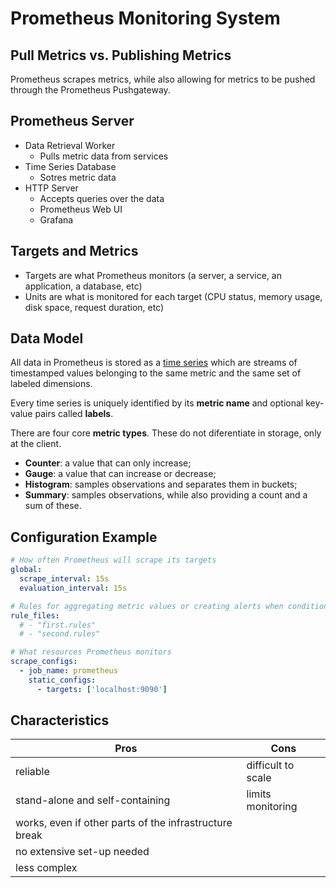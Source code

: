 # Prometheus Monitoring System

## Pull Metrics vs. Publishing Metrics

Prometheus scrapes metrics, while also allowing for metrics to be pushed through the Prometheus Pushgateway.

## Prometheus Server

* Data Retrieval Worker
  * Pulls metric data from services
* Time Series Database
  * Sotres metric data
* HTTP Server
  * Accepts queries over the data
  * Prometheus Web UI
  * Grafana

## Targets and Metrics

* Targets are what Prometheus monitors (a server, a service, an application, a database, etc)
* Units are what is monitored for each target (CPU status, memory usage, disk space, request duration, etc)

## Data Model

All data in Prometheus is stored as a [time series](https://en.wikipedia.org/wiki/Time_series) which are streams of timestamped values belonging to the same metric and the same set of labeled dimensions.

Every time series is uniquely identified by its __metric name__ and optional key-value pairs called __labels__.

There are four core __metric types__. These do not diferentiate in storage, only at the client.

* __Counter__: a value that can only increase;
* __Gauge__: a value that can increase or decrease;
* __Histogram__: samples observations and separates them in buckets;
* __Summary__: samples observations, while also providing a count and a sum of these.

## Configuration Example

```yaml
# How often Prometheus will scrape its targets
global:
  scrape_interval: 15s
  evaluation_interval: 15s

# Rules for aggregating metric values or creating alerts when conditions met
rule_files:
  # - "first.rules"
  # - "second.rules"

# What resources Prometheus monitors
scrape_configs:
  - job_name: prometheus
    static_configs:
      - targets: ['localhost:9090']
```

## Characteristics

| Pros                                                   | Cons               |
| ------------------------------------------------------ | ------------------ |
| reliable                                               | difficult to scale |
| stand-alone and self-containing                        | limits monitoring  |
| works, even if other parts of the infrastructure break |                    |
| no extensive set-up needed                             |                    |
| less complex                                           |                    |

